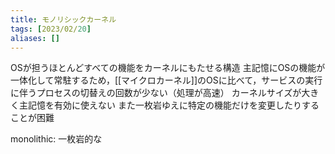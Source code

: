 ```yaml
---
title: モノリシックカーネル
tags: [2023/02/20]
aliases: []
---
```


OSが担うほとんどすべての機能をカーネルにもたせる構造
主記憶にOSの機能が一体化して常駐するため，[[マイクロカーネル]]のOSに比べて，サービスの実行に伴うプロセスの切替えの回数が少ない（処理が高速）
カーネルサイズが大きく主記憶を有効に使えない
また一枚岩ゆえに特定の機能だけを変更したりすることが困難

monolithic: 一枚岩的な